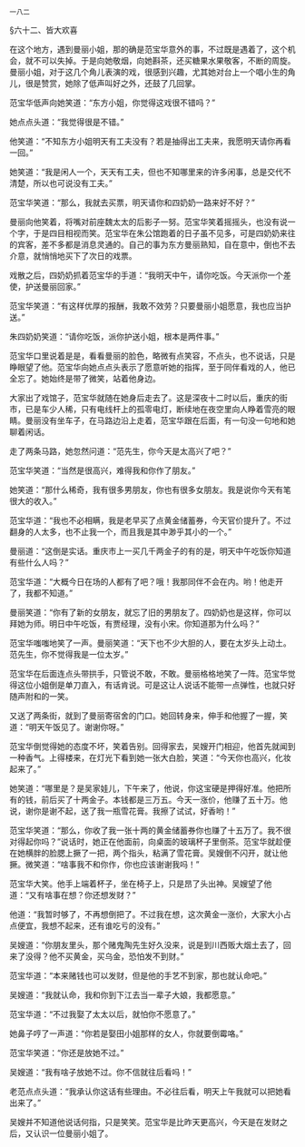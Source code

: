     一八二 

   §六十二、皆大欢喜

   在这个地方，遇到曼丽小姐，那的确是范宝华意外的事，不过既是遇着了，这个机会，就不可以失掉。于是向她敬烟，向她斟茶，还买糖果水果敬客，不断的周旋。曼丽小姐，对于这几个角儿表演的戏，很感到兴趣，尤其她对台上一个唱小生的角儿，很是赞赏，她除了低声叫好之外，还鼓了几回掌。

   范宝华低声向她笑道：“东方小姐，你觉得这戏很不错吗？”

   她点点头道：“我觉得很是不错。”

   他笑道：“不知东方小姐明天有工夫没有？若是抽得出工夫来，我愿明天请你再看一回。”

   她笑道：“我是闲人一个，天天有工夫，但也不知哪里来的许多闲事，总是交代不清楚，所以也可说没有工夫。”

   范宝华笑道：“那么，我就去买票，明天请你和四奶奶一路来好不好？”

   曼丽向他笑着，将嘴对前座魏太太的后影子一努。范宝华笑着摇摇头，也没有说一个字，于是四目相视而笑。范宝华在朱公馆跑着的日子虽不见多，可是四奶奶来往的宾客，差不多都是消息灵通的。自己的事为东方曼丽熟知，自在意中，倒也不去介意，就悄悄地买下了次日的戏票。

   戏散之后，四奶奶抓着范宝华的手道：“我明天中午，请你吃饭。今天派你一个差使，护送曼丽回家。”

   范宝华笑道：“有这样优厚的报酬，我敢不效劳？只要曼丽小姐愿意，我也应当护送。”

   朱四奶奶笑道：“请你吃饭，派你护送小姐，根本是两件事。”

   范宝华口里说着是是，看看曼丽的脸色，略微有点笑容，不点头，也不说话，只是睁眼望了他。范宝华向她点点头表示了愿意听她的指挥，至于同伴看戏的人，他已全忘了。她始终是带了微笑，站着他身边。

   大家出了戏馆子，范宝华就随在她身后走去了。这是深夜十二时以后，重庆的街市，已是车少人稀，只有电线杆上的孤零电灯，断续地在夜空里向人睁着雪亮的眼睛。曼丽没有坐车子，在马路边沿上走着，范宝华跟在后面，有一句没一句地和她聊着闲话。

   走了两条马路，她忽然问道：“范先生，你今天是太高兴了吧？”

   范宝华笑道：“当然是很高兴，难得我和你作了朋友。”

   她笑道：“那什么稀奇，我有很多男朋友，你也有很多女朋友。我是说你今天有笔很大的收入。”

   范宝华道：“我也不必相瞒，我是老早买了点黄金储蓄券，今天官价提升了。不过翻身的人太多，也不止我一个，而且我是其中渺乎其小的一个。”

   曼丽道：“这倒是实话。重庆市上一买几千两金子的有的是，明天中午吃饭你知道有些什么人吗？”

   范宝华道：“大概今日在场的人都有了吧？哦！我那同伴不会在内。哟！他走开了，我都不知道。”

   曼丽笑道：“你有了新的女朋友，就忘了旧的男朋友了。四奶奶也是这样，你可以拜她为师。明日中午吃饭，有贾经理，没有小宋。你知道那为什么吗？”

   范宝华嗤嗤地笑了一声。曼丽笑道：“天下也不少大胆的人，要在太岁头上动土。范先生，你不觉得我是一位太岁。”

   范宝华在后面连点头带拱手，只管说不敢，不敢。曼丽格格地笑了一阵。范宝华觉得这位小姐倒是单刀直入，有话肯说。可是这让人说话不能带一点弹性，也就只好随声附和的一笑。

   又送了两条街，就到了曼丽寄宿舍的门口。她回转身来，伸手和他握了一握，笑道：“明天午饭见了。谢谢你呀。”

   范宝华倒觉得她的态度不坏，笑着告别。回得家去，吴嫂开门相迎，他首先就闻到一种香气。上得楼来，在灯光下看到她一张大白脸，笑道：“今天你也高兴，化妆起来了。”

   她笑道：“哪里是？是吴家娃儿，下午来了，他说，你这宝硬是押得好准。他把所有的钱，前后买了十两金子。本钱都是三万五。今天一涨价，他赚了五十万。他说，谢你是谢不起，送了我一瓶雪花膏。我擦了试试，好香哟！”

   范宝华笑道：“那么，你收了我一张十两的黄金储蓄券你也赚了十五万了。我不很对得起你吗？”说话时，她正在他面前，向桌面的玻璃杯子里倒茶。范宝华就趁便在她横胖的脸腮上撅了一把，两个指头，粘满了雪花膏。吴嫂倒不闪开，就让他撅。微笑道：“啥事我不和你作，你也应该谢谢我吗！”

   范宝华大笑。他手上端着杯子，坐在椅子上，只是昂了头出神。吴嫂望了他道：“又有啥事在想？你还想发财？”

   他道：“我暂时够了，不再想倒把了。不过我在想，这次黄金一涨价，大家大小占点便宜，我想不起来，还有谁吃亏的没有。”

   吴嫂道：“你朋友里头，那个赌鬼陶先生好久没来，说是到川西贩大烟土去了，回来了没得？他不买黄金，买乌金，恐怕发不到财。”

   范宝华道：“本来赌钱也可以发财，但是他的手艺不到家，那也就认命吧。”

   吴嫂道：“我就认命，我和你到下江去当一辈子大娘，我都愿意。”

   范宝华道：“不过我娶了太太以后，就怕你不愿意了。”

   她鼻子哼了一声道：“你若是娶田小姐那样的女人，你就要倒霉咯。”

   范宝华笑道：“你还是放她不过。”

   吴嫂道：“我有啥子放她不过。你不信就往后看吗！”

   老范点点头道：“我承认你这话有些理由。不必往后看，明天上午我就可以把她看出来了。”

   吴嫂并不知道他说话何指，只是笑笑。范宝华是比昨天更高兴，今天是在发财之后，又认识一位曼丽小姐了。

